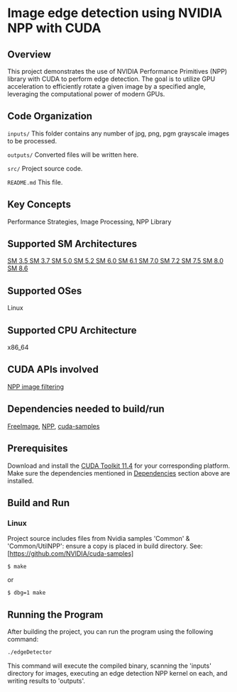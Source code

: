 # Image edge detection using NVIDIA NPP with CUDA

## Overview

This project demonstrates the use of NVIDIA Performance Primitives (NPP) library with CUDA to perform edge detection.
The goal is to utilize GPU acceleration to efficiently rotate a given image by a specified angle, leveraging the computational power of modern GPUs.



## Code Organization

```inputs/```
This folder contains any number of jpg, png, pgm grayscale images to be processed.

```outputs/```
Converted files will be written here.

```src/```
Project source code.

```README.md```
This file.

## Key Concepts

Performance Strategies, Image Processing, NPP Library

## Supported SM Architectures

[SM 3.5 ](https://developer.nvidia.com/cuda-gpus)  [SM 3.7 ](https://developer.nvidia.com/cuda-gpus)  [SM 5.0 ](https://developer.nvidia.com/cuda-gpus)  [SM 5.2 ](https://developer.nvidia.com/cuda-gpus)  [SM 6.0 ](https://developer.nvidia.com/cuda-gpus)  [SM 6.1 ](https://developer.nvidia.com/cuda-gpus)  [SM 7.0 ](https://developer.nvidia.com/cuda-gpus)  [SM 7.2 ](https://developer.nvidia.com/cuda-gpus)  [SM 7.5 ](https://developer.nvidia.com/cuda-gpus)  [SM 8.0 ](https://developer.nvidia.com/cuda-gpus)  [SM 8.6 ](https://developer.nvidia.com/cuda-gpus)

## Supported OSes

Linux

## Supported CPU Architecture

x86_64

## CUDA APIs involved
[NPP image filtering](https://docs.nvidia.com/cuda/npp/image_filtering_functions.html)

## Dependencies needed to build/run
[FreeImage](../../README.md#freeimage), [NPP](../../README.md#npp), [cuda-samples](https://github.com/NVIDIA/cuda-samples)

## Prerequisites

Download and install the [CUDA Toolkit 11.4](https://developer.nvidia.com/cuda-downloads) for your corresponding platform.
Make sure the dependencies mentioned in [Dependencies]() section above are installed.

## Build and Run

### Linux
Project source includes files from Nvidia samples 'Common' & 'Common/UtilNPP': ensure a copy is placed in build directory.
See: [https://github.com/NVIDIA/cuda-samples]

```
$ make
```
or
```
$ dbg=1 make
```

## Running the Program
After building the project, you can run the program using the following command:

```bash
./edgeDetector
```

This command will execute the compiled binary, scanning the 'inputs' directory for images, executing an edge detection NPP kernel on each, and writing results to 'outputs'.
